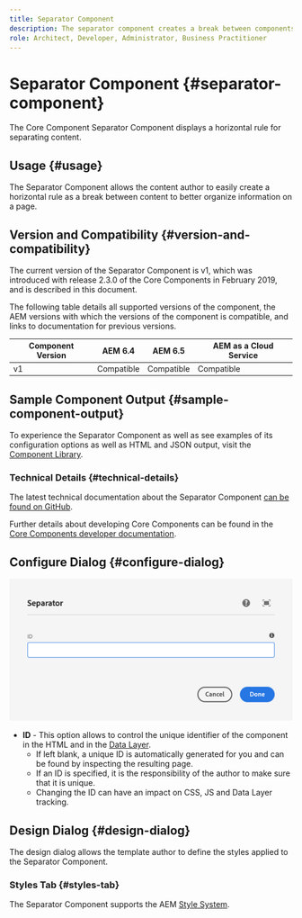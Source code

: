 ```yaml
---
title: Separator Component
description: The separator component creates a break between components on a page
role: Architect, Developer, Administrator, Business Practitioner
---
```


# Separator Component {#separator-component}

The Core Component Separator Component displays a horizontal rule for separating content.

## Usage {#usage}

The Separator Component allows the content author to easily create a horizontal rule as a break between content to better organize information on a page.

## Version and Compatibility {#version-and-compatibility}

The current version of the Separator Component is v1, which was introduced with release 2.3.0 of the Core Components in February 2019, and is described in this document.  
  
The following table details all supported versions of the component, the AEM versions with which the versions of the component is compatible, and links to documentation for previous versions.

| Component Version |AEM 6.4 |AEM 6.5 |AEM as a Cloud Service|
|---|---|---|---|
| v1 |Compatible |Compatible|Compatible|

## Sample Component Output {#sample-component-output}

To experience the Separator Component as well as see examples of its configuration options as well as HTML and JSON output, visit the [Component Library](https://adobe.com/go/aem_cmp_library_separator).

### Technical Details {#technical-details}

The latest technical documentation about the Separator Component [can be found on GitHub](https://adobe.com/go/aem_cmp_tech_separator_v1).

Further details about developing Core Components can be found in the [Core Components developer documentation](/help/developing/overview.md).

## Configure Dialog {#configure-dialog}

![Separator Component's edit dialog](/help/assets/separator-edit.png)

* **ID** - This option allows to control the unique identifier of the component in the HTML and in the [Data Layer](/help/developing/data-layer/overview.md).
  * If left blank, a unique ID is automatically generated for you and can be found by inspecting the resulting page.
  * If an ID is specified, it is the responsibility of the author to make sure that it is unique.
  * Changing the ID can have an impact on CSS, JS and Data Layer tracking.

## Design Dialog {#design-dialog}

The design dialog allows the template author to define the styles applied to the Separator Component.

### Styles Tab {#styles-tab}

The Separator Component supports the AEM [Style System](/help/get-started/authoring.md#component-styling).
